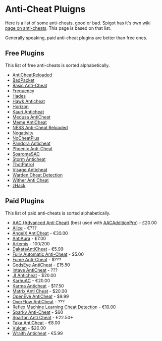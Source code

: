 # Anti-Cheat Pluigns

Here is a list of some anti-cheats, good or bad. Spigot has it's own [wiki page on anti-cheats](https://www.spigotmc.org/wiki/anti-cheat-list-bukkit-and-spigot/). This page is based on that list.

Generally speaking, paid anti-cheat plugins are better than free ones.

## Free Plugins

This list of free anti-cheats is sorted alphabetically.

- [AntiCheatReloaded](https://www.spigotmc.org/resources/anticheatreloaded.23799/)
- [BadPacket](https://www.mc-market.org/resources/14236/)
- [Basic Anti-Cheat](https://www.spigotmc.org/resources/basic-anti-cheat-inactive.70455/)
- [Frequency](https://github.com/ElevatedDev/Frequency)
- [Hades](https://github.com/Tecnio/Hades)
- [Hawk Anticheat](https://www.spigotmc.org/resources/hawk-anticheat-mc-1-7-10-1-8-8.40343/)
- [Horizon](https://www.spigotmc.org/resources/horizon-powerful-cheat-detection-in-new-era-1-8-1-12-1-13-1-14.65830/)
- [Kauri Anticheat](https://www.spigotmc.org/resources/kauri-anticheat.83910)
- [Medusa AntiCheat](https://www.spigotmc.org/resources/medusa-anticheat-fast-and-reliable-detections-3-2-reach-detection.83345/)
- [Meme AntiCheat](https://www.mc-market.org/resources/12279/)
- [NESS Anti-Cheat Reloaded](https://www.spigotmc.org/resources/75887/)
- [Negativity](https://www.spigotmc.org/resources/48399/)
- [NoCheatPlus](https://github.com/Updated-NoCheatPlus/NoCheatPlus)
- [Pandora Anticheat](https://github.com/GoDead/Pandora)
- [Phoenix Anti-Cheat](https://www.spigotmc.org/resources/phoenix-anti-cheat.6207/)
- [SoaromaSAC](https://www.spigotmc.org/resources/soaromasac-simpleanticheat-basic-detection-system.87702/)
- [Storm Anticheat](https://www.mc-market.org/resources/14983/)
- [ThotPatrol](https://www.spigotmc.org/resources/thotpatrol-advanced-cheat-detection-1-7-1-8.79978/)
- [Visage Anticheat](https://www.spigotmc.org/resources/visage-anticheat.86757/)
- [Warden Cheat Detection](https://www.spigotmc.org/resources/warden-guardian-of-your-server-modern-cheat-detection-1-8-1-16.81877/)
- [Wither Anti Cheat](https://www.spigotmc.org/resources/wither-anti-cheat-1-13-x-1-16-x-paper-tuinity-support-free-accurate-optimized-anti-cheat.68657/)
- [zHack](https://songoda.com/marketplace/product/zhack-anticheat-lite-zhack.513)

## Paid Plugins

This list of paid anti-cheats is sorted alphabetically.

- [AAC (Advanced Anti Cheat)](https://www.spigotmc.org/resources/aac-advanced-anti-cheat-hack-kill-aura-blocker.6442/) (best used with [AACAdditionPro](https://www.spigotmc.org/resources/aacadditionpro.33590/)) - £20.00
- [Alice](https://www.mc-market.org/resources/18830/) - €???
- [AngelX AntiCheat](https://www.mc-market.org/resources/10396/) - €30.00
- [AntiAura](https://www.spigotmc.org/resources/1368/) - £7.00
- [Artemis](https://artemis.ac/) - $100/$200
- [DakataAntiCheat](https://www.spigotmc.org/resources/dakataanticheat-dac-optimized-code-40-off-not-supported.26911/) - €5.99
- [Fully Automatic Anti-Cheat](https://www.mc-market.org/resources/17153/) - $5.00
- [Fume Anti-Cheat](https://www.mc-market.org/threads/636370/) - $???
- [GodsEye AntiCheat](https://www.spigotmc.org/resources/69595/) - £15.50
- [Intave AntiCheat](https://intave.de/) - ???
- [JI Anticheat](https://www.mc-market.org/resources/2442/) - $20.00
- [KarhuAC](https://www.mc-market.org/resources/16743/) - €20.00
- [Karma Anticheat](https://www.mc-market.org/resources/15282/) - $17.50
- [Matrix Anti Cheat](https://matrix.rip) - $20.00
- [OpenEye AntiCheat](https://www.mc-market.org/resources/12699/#:~:text=OpenEye%20is%20a%20complete%20anti,identifying%20and%20dismissing%20false%20positives.) - $9.99
- [OverFlow AntiCheat](https://www.mc-market.org/threads/486363/) - ???
- [Reflex Machine Learning Cheat Detection](https://www.spigotmc.org/resources/%E3%80%8Creflex%E3%80%8Dmachine-learning-cheat-detection-%C2%BB-1-8-1-16.21122/) - €10.00
- [Sparky Anti-Cheat](https://www.mc-market.org/threads/603663/) - $60
- [Spartan Anti Cheat](https://www.spigotmc.org/resources/25638/) - €22.50+
- [Taka AntiCheat](https://www.spigotmc.org/resources/taka-anticheat-takaac-cheap-and-reliable-solution.45167/) - €8.00
- [Vulcan](https://www.spigotmc.org/resources/83626/) - $20.00
- [Wraith Anticheat](https://www.spigotmc.org/resources/66887/) - €5.99
